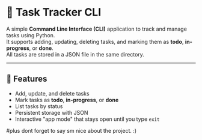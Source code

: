 # 📝 Task Tracker CLI

A simple **Command Line Interface (CLI)** application to track and manage tasks using Python.  
It supports adding, updating, deleting tasks, and marking them as **todo**, **in-progress**, or **done**.  
All tasks are stored in a JSON file in the same directory.

---

## 🚀 Features
- Add, update, and delete tasks
- Mark tasks as **todo**, **in-progress**, or **done**
- List tasks by status
- Persistent storage with JSON
- Interactive "app mode" that stays open until you type `exit`


#plus dont forget to say sm nice about the project. :)
